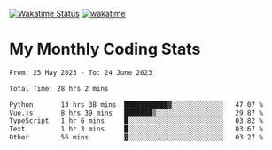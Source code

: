[![Wakatime Status](https://github.com/noopurphalak/noopurphalak/workflows/wakatime-status-update/badge.svg)](https://github.com/noopurphalak/noopurphalak/actions/workflows/main.yml)
[![wakatime](https://wakatime.com/badge/user/80ace140-ef40-4fdd-b8ed-f3be3d2e1aea.svg)](https://wakatime.com/@80ace140-ef40-4fdd-b8ed-f3be3d2e1aea)

# My Monthly Coding Stats

<!--START_SECTION:waka-->

```txt
From: 25 May 2023 - To: 24 June 2023

Total Time: 28 hrs 2 mins

Python       13 hrs 38 mins  ███████████▓░░░░░░░░░░░░░   47.07 %
Vue.js       8 hrs 39 mins   ███████▒░░░░░░░░░░░░░░░░░   29.87 %
TypeScript   1 hr 6 mins     █░░░░░░░░░░░░░░░░░░░░░░░░   03.82 %
Text         1 hr 3 mins     █░░░░░░░░░░░░░░░░░░░░░░░░   03.67 %
Other        56 mins         ▓░░░░░░░░░░░░░░░░░░░░░░░░   03.27 %
```

<!--END_SECTION:waka-->

